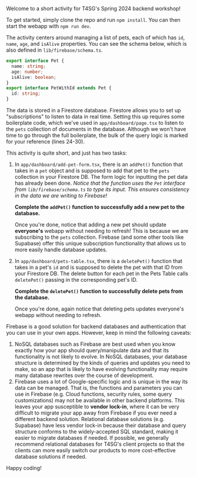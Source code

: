 Welcome to a short activity for T4SG's Spring 2024 backend workshop!

To get started, simply clone the repo and run `npm install`. You can then start the webapp with `npm run dev`.

The activity centers around managing a list of pets, each of which has `id`, `name`, `age`, and `isAlive` properties. You can see the schema below, which is also defined in `lib/firebase/schema.ts`.

```typescript
export interface Pet {
  name: string;
  age: number;
  isAlive: boolean;
}
export interface PetWithId extends Pet {
  id: string;
}
```

The data is stored in a Firestore database. Firestore allows you to set up "subscriptions" to listen to data in real time. Setting this up requires some boilerplate code, which we've used in `app/dashboard/page.tsx` to listen to the `pets` collection of documents in the database. Although we won't have time to go through the full boilerplate, the bulk of the query logic is marked for your reference (lines 24-30).

This activity is quite short, and just has two tasks:

1. In `app/dashboard/add-pet-form.tsx`, there is an `addPet()` function that takes in a `pet` object and is supposed to add that pet to the `pets` collection in your Firestore DB. The form logic for inputting the pet data has already been done. *Notice that the function uses the `Pet` interface from `lib/firebase/schema.ts` to type its input. This ensures consistency in the data we are writing to Firebase!*

   **Complete the `addPet()` function to successfully add a new pet to the database.** 

   Once you're done, notice that adding a new pet should update **everyone's** webapp without needing to refresh! This is because we are subscribing to the `pets` collection. Firebase (and some other tools like Supabase) offer this unique subscription functionality that allows us to more easily handle database updates.

2. In `app/dashboard/pets-table.tsx`, there is a `deletePet()` function that takes in a pet's `id` and is supposed to delete the pet with that ID from your Firestore DB. The delete button for each pet in the Pets Table calls `deletePet()` passing in the corresponding pet's ID.

   **Complete the `deletePet()` function to successfully delete pets from the database.**

   Once you're done, again notice that deleting pets updates everyone's webapp without needing to refresh.

Firebase is a good solution for backend databases and authentication that you can use in your own apps. However, keep in mind the following caveats:

1. NoSQL databases such as Firebase are best used when you know exactly how your app should query/manipulate data and that its functionality is not likely to evolve. In NoSQL databases, your database structure is determined by the kinds of queries and updates you need to make, so an app that is likely to have evolving functionality may require many database rewrites over the course of development.
2. Firebase uses a lot of Google-specific logic and is unique in the way its data can be managed. That is, the functions and parameters you can use in Firebase (e.g. Cloud functions, security rules, some query customizations) may not be available in other backend platforms. This leaves your app susceptible to **vendor lock-in**, where it can be very difficult to migrate your app away from Firebase if you ever need a different backend solution. Relational database solutions (e.g. Supabase) have less vendor lock-in because their database and query structure conforms to the widely-accepted SQL standard, making it easier to migrate databases if needed. If possible, we generally recommend relational databases for T4SG's client projects so that the clients can more easily switch our products to more cost-effective database solutions if needed.

Happy coding!
